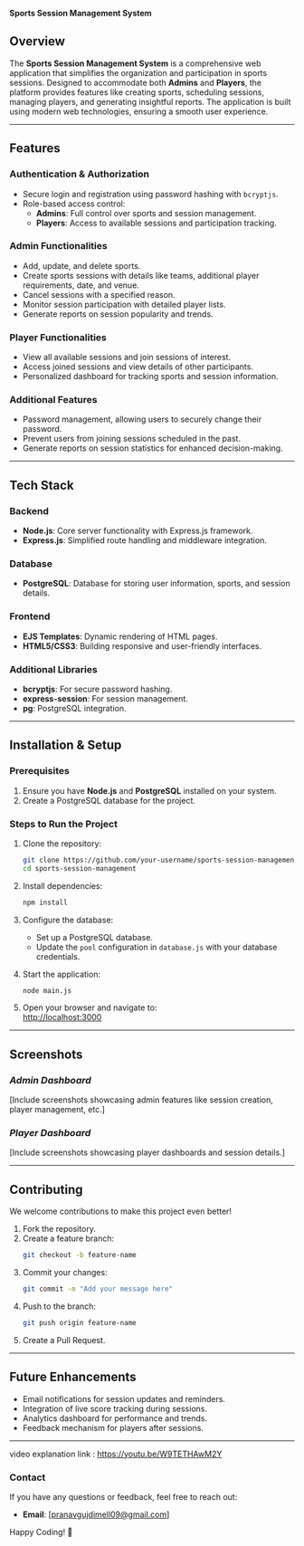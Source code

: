 


**Sports Session Management System**  

## **Overview**  
The **Sports Session Management System** is a comprehensive web application that simplifies the organization and participation in sports sessions. Designed to accommodate both **Admins** and **Players**, the platform provides features like creating sports, scheduling sessions, managing players, and generating insightful reports. The application is built using modern web technologies, ensuring a smooth user experience.  

---

## **Features**  

### **Authentication & Authorization**  
- Secure login and registration using password hashing with `bcryptjs`.  
- Role-based access control:  
  - **Admins**: Full control over sports and session management.  
  - **Players**: Access to available sessions and participation tracking.  

### **Admin Functionalities**  
- Add, update, and delete sports.  
- Create sports sessions with details like teams, additional player requirements, date, and venue.  
- Cancel sessions with a specified reason.  
- Monitor session participation with detailed player lists.  
- Generate reports on session popularity and trends.  

### **Player Functionalities**  
- View all available sessions and join sessions of interest.  
- Access joined sessions and view details of other participants.  
- Personalized dashboard for tracking sports and session information.  

### **Additional Features**  
- Password management, allowing users to securely change their password.  
- Prevent users from joining sessions scheduled in the past.  
- Generate reports on session statistics for enhanced decision-making.  

---

## **Tech Stack**  

### **Backend**  
- **Node.js**: Core server functionality with Express.js framework.  
- **Express.js**: Simplified route handling and middleware integration.  

### **Database**  
- **PostgreSQL**: Database for storing user information, sports, and session details.  

### **Frontend**  
- **EJS Templates**: Dynamic rendering of HTML pages.  
- **HTML5/CSS3**: Building responsive and user-friendly interfaces.  

### **Additional Libraries**  
- **bcryptjs**: For secure password hashing.  
- **express-session**: For session management.  
- **pg**: PostgreSQL integration.  

---

## **Installation & Setup**  

### **Prerequisites**  
1. Ensure you have **Node.js** and **PostgreSQL** installed on your system.  
2. Create a PostgreSQL database for the project.  

### **Steps to Run the Project**  
1. Clone the repository:  
   ```bash  
   git clone https://github.com/your-username/sports-session-management.git  
   cd sports-session-management  
   ```  

2. Install dependencies:  
   ```bash  
   npm install  
   ```  

3. Configure the database:  
   - Set up a PostgreSQL database.  
   - Update the `pool` configuration in `database.js` with your database credentials.  

4. Start the application:  
   ```bash  
   node main.js  
   ```  

5. Open your browser and navigate to:  
   [http://localhost:3000](http://localhost:3000)  

---

## **Screenshots**  
### *Admin Dashboard*  
[Include screenshots showcasing admin features like session creation, player management, etc.]  

### *Player Dashboard*  
[Include screenshots showcasing player dashboards and session details.]  

---

## **Contributing**  
We welcome contributions to make this project even better!  
1. Fork the repository.  
2. Create a feature branch:  
   ```bash  
   git checkout -b feature-name  
   ```  
3. Commit your changes:  
   ```bash  
   git commit -m "Add your message here"  
   ```  
4. Push to the branch:  
   ```bash  
   git push origin feature-name  
   ```  
5. Create a Pull Request.  

---

## **Future Enhancements**  
- Email notifications for session updates and reminders.  
- Integration of live score tracking during sessions.  
- Analytics dashboard for performance and trends.  
- Feedback mechanism for players after sessions.  

---
video explanation link : https://youtu.be/W9TETHAwM2Y


### **Contact**  
If you have any questions or feedback, feel free to reach out:  
- **Email**: [pranavgujdimell09@gmail.com]   

Happy Coding! 🚀
